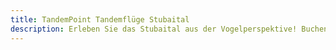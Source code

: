 ```yaml
---
title: TandemPoint Tandemflüge Stubaital
description: Erleben Sie das Stubaital aus der Vogelperspektive! Buchen Sie Ihren unvergesslichen Tandemflug über die majestätische Alpenlandschaft. Unsere erfahrenen und zertifizierten Piloten sorgen für ein sicheres und atemberaubendes Abenteuer. Einfach buchen, abheben und die Freiheit spüren! 
---
```

